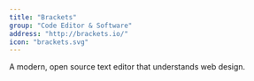 ```yaml
---
title: "Brackets"
group: "Code Editor & Software"
address: "http://brackets.io/"
icon: "brackets.svg"
---
```

A modern, open source text editor that understands web design.
